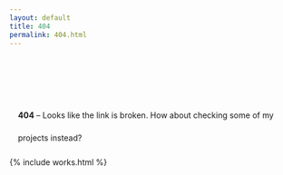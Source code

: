```yaml
---
layout: default
title: 404
permalink: 404.html
---
```


<style>
.opener {
        line-height: 40px;
        max-width: 900px;
        text-align: left;
        margin: 50px auto 0;
        padding: 0 15px;
        display: flex;
}
.opener em {
        text-transform: uppercase;
        font-size: 90%;
        font-style: normal;
}
.opener-text a {
        color: #D61D7D;
        text-decoration: none;
        border-bottom: 1px solid;
}
.opener-text {
        margin-top: 50px;
}
.opener-image img {
        max-width: 400px;
}
@media (max-width: 900px) {
        .opener-image {
                display: none;
        }
        .opener-text {
                margin: 50px 20px;
        }
}
</style>
<div class="opener">
        <div class="opener-text"><b>404</b> – Looks like the link is broken. How about checking some of my projects instead?</div>
</div>

{% include works.html %}